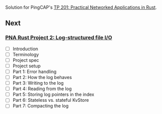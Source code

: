 Solution for PingCAP's [TP 201: Practical Networked Applications in Rust](https://github.com/pingcap/talent-plan/blob/master/courses/rust/README.md).

## Next

### [PNA Rust Project 2: Log-structured file I/O](https://github.com/kafji/talent-plan/blob/master/courses/rust/projects/project-2/README.md)

- [ ] Introduction
- [ ] Terminology
- [ ] Project spec
- [ ] Project setup
- [ ] Part 1: Error handling
- [ ] Part 2: How the log behaves
- [ ] Part 3: Writing to the log
- [ ] Part 4: Reading from the log
- [ ] Part 5: Storing log pointers in the index
- [ ] Part 6: Stateless vs. stateful KvStore
- [ ] Part 7: Compacting the log
